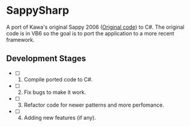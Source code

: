 # SappySharp
A port of Kawa's original Sappy 2006 ([Original code](https://github.com/Touched/Sappy)) to C#. The original code is in VB6 so the goal is to port the application to a more recent framework.

## Development Stages
- [ ] 1. Compile ported code to C#.
- [ ] 2. Fix bugs to make it work.
- [ ] 3. Refactor code for newer patterns and more perfomance.
- [ ] 4. Adding new features (if any).
